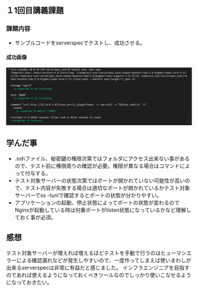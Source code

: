 ## １1回目講義課題
### 課題内容  
- サンプルコードをserverspecでテストし、成功させる。  
#### 成功画像   
![picture 2](images/e513ff91e70322163c56c5e4e369bc85835450a4d478d69c961ec6c0738c6b0e.png)  

## 学んだ事
- .sshファイル、秘密鍵の権限次第ではフォルダにアクセス出来ない事があるので、テスト前に権限周りの確認が必要。権限が異なる場合はコマンドによって付与する。
- テスト対象サーバーの状態次第ではポートが開かれていない可能性が高いので、テスト内容が失敗する場合は適切なポートが開かれているかテスト対象サーバーでss -tunlで確認するとポートの状態が分かりやすい。
- アプリケーションの起動、停止状態によってポートの状態が変わるのでNginxが起動している時は何番ポートがlisten状態になっているかなど理解しておく事が必須。

## 感想
テスト対象サーバーが増えれば増えるほどテストを手動で行うのはヒューマンエラーによる確認漏れなどが発生しやすいので、一度作ってしまえば使いまわしが出来るserverspecは非常に有益だと感じました。
インフラエンジニアを目指すのであれば使えるようになっておくべきツールなのでしっかり使いこなせるようになっておきたい。
